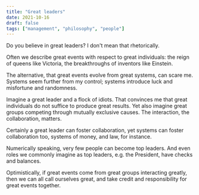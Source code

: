 ```yaml
---
title: "Great leaders"
date: 2021-10-16
draft: false
tags: ["management", "philosophy", "people"]
---
```

Do you believe in great leaders? I don't mean that rhetorically.

Often we describe great events with respect to great individuals: the reign of queens like Victoria, the breakthroughs of inventors like Einstein.

The alternative, that great events evolve from great systems, can scare me. Systems seem further from my control; systems introduce luck and misfortune and randomness.

Imagine a great leader and a flock of idiots. That convinces me that great individuals do not suffice to produce great results. Yet also imagine great groups competing through mutually exclusive causes. The interaction, the collaboration, matters.

Certainly a great leader can foster collaboration, yet systems can foster collaboration too, systems of money, and law, for instance.

Numerically speaking, very few people can become top leaders. And even roles we commonly imagine as top leaders, e.g. the President, have checks and balances.

Optimistically, if great events come from great groups interacting greatly, then we can all call ourselves great, and take credit and responsibility for great events together.
